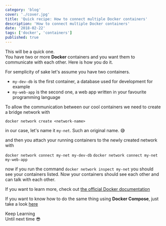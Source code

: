 ```yaml
---
category: 'blog'
cover: './cover.jpg'
title: 'Quick recipe: How to connect multiple Docker containers'
description: 'How to connect multiple Docker containers'
date: '2018-02-22'
tags: ['docker', 'containers']
published: true
---
```


<article class="prose lg:prose-lg xl:prose-xl">


This will be a quick one.  
You have two or more **Docker** containers and you want them to communicate with each other.
Here is how you do it.


For semplicity of sake let's assume you have two containers.

* `my-dev-db` is the first container, a database used for development for example
* `my-web-app` is the second one, a web app written in your favourite programming language

To allow the communication between our cool containers we need to create a bridge network with

`docker network create <network-name>`

in our case, let's name it `my-net`. Such an original name. :sweat_smile:

and then you attach your running containers to the newly created network with

`docker network connect my-net my-dev-db`
`docker network connect my-net my-web-app`

now if you run the command `docker network inspect my-net` you should see your containers listed. Now your containers should see each other and can talk with each other.

If you want to learn more, check out <a href="https://docs.docker.com/network/bridge/" target="_blank" rel="noopener noreferrer">the official Docker documentation</a>

If you want to know how to do the same thing using **Docker Compose**, just take a look <a href="https://docs.docker.com/compose/networking/" target="_blank" rel="noopener noreferrer">here</a>


Keep Learning  
Until next time :sunglasses:

</article>
